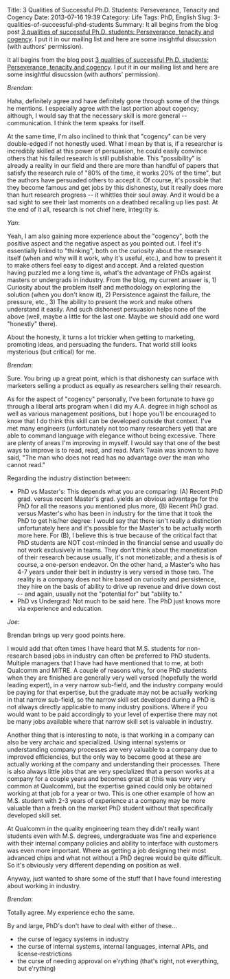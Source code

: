 Title: 3 Qualities of Successful Ph.D. Students: Perseverance, Tenacity and Cogency
Date: 2013-07-16 19:39
Category: Life
Tags: PhD, English
Slug: 3-qualities-of-successful-phd-students
Summary: It all begins from the blog post [3 qualities of successful Ph.D. students: Perseverance, tenacity and cogency](http://matt.might.net/articles/successful-phd-students/). I put it in our mailing list and here are some insightful disucssion (with authors' permission).

It all begins from the blog post [3 qualities of successful Ph.D. students: Perseverance, tenacity and cogency](http://matt.might.net/articles/successful-phd-students/). I put it in our mailing list and here are some insightful disucssion (with authors' permission).

*Brendan*:

Haha, definitely agree and have definitely gone through some of the things he mentions. I especially agree with the last portion about cogency; although, I would say that the necessary skill is more general -- communication. I think the term speaks for itself.
 
At the same time, I'm also inclined to think that "cogency" can be very double-edged if not honestly used. What I mean by that is, if a researcher is incredibly skilled at this power of persuasion, he could easily convince others that his failed research is still publishable. This "possibility" is already a reality in our field and there are more than handful of papers that satisfy the research rule of "80% of the time, it works 20% of the time", but the authors have persuaded others to accept it. Of course, it's possible that they become famous and get jobs by this dishonesty, but it really does more than hurt research progress -- it whittles their soul away. And it would be a sad sight to see their last moments on a deathbed recalling up lies past. At the end of it all, research is not chief here, integrity is.
 
*Yan*:

Yeah, I am also gaining more experience about the "cogency", both the positive aspect and the negative aspect as you pointed out. I feel it's essentially linked to "thinking", both on the curiosity about the research itself (when and why will it work, why it's useful, etc.), and how to present it to make others feel easy to digest and accept. And a related question having puzzled me a long time is, what's the advantage of PhDs against masters or undergrads in industry. From the blog, my current answer is, 1) Curiosity about the problem itself and methodology on exploring the solution (when you don't know it), 2) Persistence against the failure, the pressure,  etc., 3) The ability to present the work and make others understand it easily. And such dishonest persuasion helps none of the above (well, maybe a little for the last one. Maybe we should add one word "honestly" there).
 
About the honesty, it turns a lot trickier when getting to marketing, promoting ideas, and persuading the funders. That world still looks mysterious (but critical) for me.
 
*Brendan*:

Sure. You bring up a great point, which is that dishonesty can surface with marketers selling a product as equally as researchers selling their research.
 
As for the aspect of "cogency" personally, I've been fortunate to have go through a liberal arts program when I did my A.A. degree in high school as well as various management positions, but I hope you'll be encouraged to know that I do think this skill can be developed outside that context. I've met many engineers (unfortunately not too many researchers yet) that are able to command language with elegance without being excessive. There are plenty of areas I'm improving in myself. I would say that one of the best ways to improve is to read, read, and read. Mark Twain was known to have said, "The man who does not read has no advantage over the man who cannot read."
 
Regarding the industry distinction between:

- PhD vs Master's: This depends what you are comparing: (A) Recent PhD grad. versus recent Master's grad. yields an obvious advantage for the PhD for all the reasons you mentioned plus more, (B) Recent PhD grad. versus Master's who has been in industry for the time that it took the PhD to get his/her degree: I would say that there isn't really a distinction unfortunately here and it's possible for the Master's to be actually worth more here. For (B), I believe this is true because of the critical fact that PhD students are NOT cost-minded in the financial sense and usually do not work exclusively in teams. They don't think about the monetization of their research because usually, it's not monetizable; and a thesis is of course, a one-person endeavor. On the other hand, a Master's who has 4-7 years under their belt in industry is very versed in those two. The reality is a company does not hire based on curiosity and persistence, they hire on the basis of ability to drive up revenue and drive down cost -- and again, usually not the "potential for" but "ability to."
- PhD vs Undergrad: Not much to be said here. The PhD just knows more via experience and education.
 
*Joe*:

Brendan brings up very good points here.
 
I would add that often times I have heard that M.S. students for non-research based jobs in industry can often be preferred to PhD students.  Multiple managers that I have had have mentioned that to me, at both Qualcomm and MITRE.  A couple of reasons why, for one PhD students when they are finished are generally very well versed (hopefully the world leading expert), in a very narrow sub-field, and the industry company would be paying for that expertise, but the graduate may not be actually working in that narrow sub-field, so the narrow skill set developed during a PhD is not always directly applicable to many industry positions.  Where if you would want to be paid accordingly to your level of expertise there may not be many jobs available where that narrow skill set is valuable in industry.
 
Another thing that is interesting to note, is that working in a company can also be very archaic and specialized.  Using internal systems or understanding company processes are very valuable to a company due to improved efficiencies, but the only way to become good at these are actually working at the company and understanding their processes.  There is also always little jobs that are very specialized that a person works at a company for a couple years and becomes great at (this was very very common at Qualcomm), but the expertise gained could only be obtained working at that job for a year or two.   This is one other example of how an M.S. student with 2-3 years of experience at a company may be more valuable than a fresh on the market PhD student without that specifically developed skill set.
 
At Qualcomm in the quality engineering team they didn't really want students even with M.S. degrees, undergraduate was fine and experience with their internal company policies and ability to interface with customers was even more important.  Where as getting a job designing their most advanced chips and what not without a PhD degree would be quite difficult.  So it's obviously very different depending on position as well.
 
Anyway, just wanted to share some of the stuff that I have found interesting about working in industry.
 
*Brendan*:

Totally agree. My experience echo the same.
 
By and large, PhD's don't have to deal with either of these...

* the curse of legacy systems in industry
* the curse of internal systems, internal languages, internal APIs, and license-restrictions
* the curse of needing approval on e'rything (that's right, not everything, but e'rything)